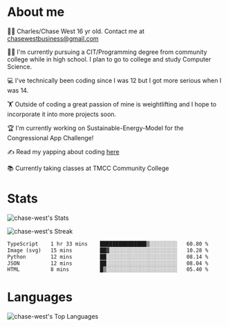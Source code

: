 # About me
🙋‍♂️ Charles/Chase West 16 yr old. Contact me at chasewestbusiness@gmail.com

👨‍🎓 I'm currently pursuing a CIT/Programming degree from community college
while in high school. I plan to go to college and study Computer Science. 

💻 I've technically been coding since I was 12 but
I got more serious when I was 14. 

🏋️ Outside of coding a great passion of mine is weightlifting
and I hope to incorporate it into more projects soon.

🏆 I'm currently working on Sustainable-Energy-Model for the Congressional App Challenge! 

✍️ Read my yapping about coding [here](https://medium.com/@chase-west)

📚 Currently taking classes at TMCC Community College 

# Stats 

![chase-west's Stats](https://github-readme-stats.vercel.app/api?username=chase-west&theme=prussian&show_icons=true&hide_border=false&count_private=true)


![chase-west's Streak](https://github-readme-streak-stats.herokuapp.com/?user=chase-west&theme=prussian&hide_border=false)

<!--START_SECTION:waka-->

```txt
TypeScript    1 hr 33 mins    ███████████████▒░░░░░░░░░   60.80 %
Image (svg)   15 mins         ██▓░░░░░░░░░░░░░░░░░░░░░░   10.28 %
Python        12 mins         ██░░░░░░░░░░░░░░░░░░░░░░░   08.14 %
JSON          12 mins         ██░░░░░░░░░░░░░░░░░░░░░░░   08.04 %
HTML          8 mins          █▒░░░░░░░░░░░░░░░░░░░░░░░   05.40 %
```

<!--END_SECTION:waka-->


# Languages 
![chase-west's Top Languages](https://github-readme-stats.vercel.app/api/top-langs/?username=chase-west&theme=prussian&show_icons=true&hide_border=false&layout=compact)


